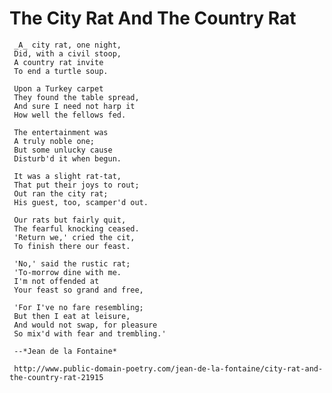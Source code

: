 # The City Rat And The Country Rat

     _A_ city rat, one night,
     Did, with a civil stoop,
     A country rat invite
     To end a turtle soup.

     Upon a Turkey carpet
     They found the table spread,
     And sure I need not harp it
     How well the fellows fed.

     The entertainment was
     A truly noble one;
     But some unlucky cause
     Disturb'd it when begun.

     It was a slight rat-tat,
     That put their joys to rout;
     Out ran the city rat;
     His guest, too, scamper'd out.

     Our rats but fairly quit,
     The fearful knocking ceased.
     'Return we,' cried the cit,
     To finish there our feast.

     'No,' said the rustic rat;
     'To-morrow dine with me.
     I'm not offended at
     Your feast so grand and free, 

     'For I've no fare resembling;
     But then I eat at leisure,
     And would not swap, for pleasure
     So mix'd with fear and trembling.'
     
     --*Jean de la Fontaine*
     
     http://www.public-domain-poetry.com/jean-de-la-fontaine/city-rat-and-the-country-rat-21915
